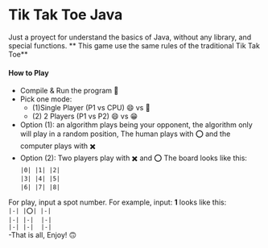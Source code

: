 #  Tik Tak Toe Java
Just a proyect for understand the basics of Java, without any library, and special functions.
**
 This game use the same rules of the traditional Tik Tak Toe**

#### How to Play

- Compile & Run the program 🏃
- Pick one mode: 
	- (1)Single Player (P1 vs CPU)  😄 vs 🤖
	- (2) 2 Players (P1 vs P2) 😄 vs 😁
- Option (1): an algorithm plays being your opponent, the algorithm only will play in a random position, The human plays with ⭕ and the computer plays with ✖️
- Option (2): Two players play with ✖️ and ⭕
The board looks like this:<br/>
`|0| |1| |2|`<br/>
`|3| |4| |5|`<br/>
`|6| |7| |8|`<br/>

For play, input a spot number.
For example, input: **1** looks like this:<br/>
`|-| |⭕| |-|`<br/>
`|-| |-|  |-|`<br/>
`|-| |-|  |-|`<br/>
-That is all, Enjoy! 🙃
